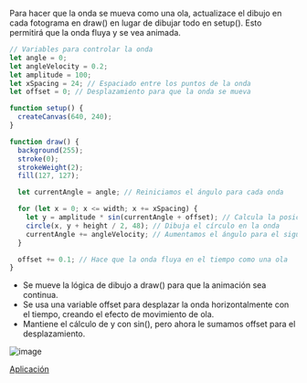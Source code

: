 Para hacer que la onda se mueva como una ola, actualizace el dibujo en cada fotograma en draw() en lugar de dibujar todo en setup(). Esto permitirá que la onda fluya y se vea animada.

```js
// Variables para controlar la onda
let angle = 0;
let angleVelocity = 0.2;
let amplitude = 100;
let xSpacing = 24; // Espaciado entre los puntos de la onda
let offset = 0; // Desplazamiento para que la onda se mueva

function setup() {
  createCanvas(640, 240);
}

function draw() {
  background(255);
  stroke(0);
  strokeWeight(2);
  fill(127, 127);

  let currentAngle = angle; // Reiniciamos el ángulo para cada onda

  for (let x = 0; x <= width; x += xSpacing) {
    let y = amplitude * sin(currentAngle + offset); // Calcula la posición y
    circle(x, y + height / 2, 48); // Dibuja el círculo en la onda
    currentAngle += angleVelocity; // Aumentamos el ángulo para el siguiente punto
  }

  offset += 0.1; // Hace que la onda fluya en el tiempo como una ola
}
```

- Se mueve la lógica de dibujo a draw() para que la animación sea continua.
- Se usa una variable offset para desplazar la onda horizontalmente con el tiempo, creando el efecto de movimiento de ola.
- Mantiene el cálculo de y con sin(), pero ahora le sumamos offset para el desplazamiento.

![image](https://media1.giphy.com/media/v1.Y2lkPTc5MGI3NjExdzhkMTRhNXc2dmxtYmEzeDNobWQ4eGVpdXR3a2g1djlleWtxcGR4cyZlcD12MV9pbnRlcm5hbF9naWZfYnlfaWQmY3Q9Zw/swoMXBpktD4dHQPJLI/giphy.gif)

[Aplicación](https://editor.p5js.org/Majogc8/sketches/uZMRcNeMr)
